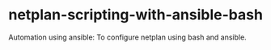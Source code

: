 # netplan-scripting-with-ansible-bash
Automation using ansible: To configure netplan using bash and ansible.
